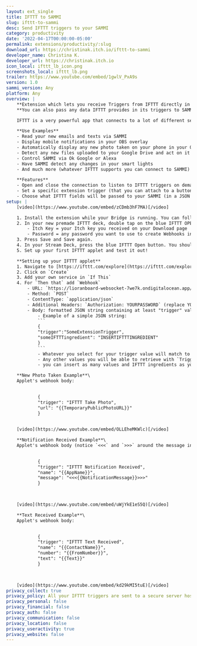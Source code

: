 ```yaml
---
layout: ext_single
title: IFTTT to SAMMI
slug: ifttt-to-sammi
desc: Send IFTTT triggers to your SAMMI
category: productivity
date: '2022-04-17T00:00:00-05:00'
permalink: extensions/productivity/:slug
download_url: https://christinak.itch.io/ifttt-to-sammi
developer_name: Christina K.
developer_url: https://christinak.itch.io
icon_local: ifttt_lb_icon.png
screenshots_local: ifttt_lb.png
trailer: https://www.youtube.com/embed/1gwlV_PxA9s
version: 1.0
sammi_version: Any
platform: Any
overview: |
    **Extension which lets you receive Triggers from IFTTT directly in your SAMMI.**\
    **You can also pass any data IFTTT provides in its triggers to SAMMI.**

    IFTTT is a very powerful app that connects to a lot of different services, such as your phone apps, smart devices, email, social media etc. Full list can be found at [https://ifttt.com/services](https://ifttt.com/services). You can create 5 applets for free.

    **Use Examples** 
    - Read your new emails and texts via SAMMI
    - Display mobile notifications in your OBS overlay
    - Automatically display any new photo taken on your phone in your OBS
    - Detect any new files uploaded to your Google Drive and act on it (for example refresh your OBS overlay)
    - Control SAMMI via Ok Google or Alexa
    - Have SAMMI detect any changes in your smart lights 
    - And much more (whatever IFTTT supports you can connect to SAMMI)! 

    **Features**
    - Open and close the connection to listen to IFTTT triggers on demand
    - Set a specific extension trigger (that you can attach to a button in your SAMMI) for each IFTTT applet
    - Choose what IFTTT fields will be passed to your SAMMI (in a JSON formatted string - examples provided)
setup: |
    [video](https://www.youtube.com/embed/zCDmb3hF7MA)[/video]

    1. Install the extension while your Bridge is running. You can follow the [installation guide](https://sammi.solutions/extensions/install)
    2. In your new premade IFTTT deck, double tap on the blue IFTTT OPEN button and fill out the values in the IFTTT to SAMMI command:
        - Itch Key = your Itch key you received on your Download page 
        - Password = any password you want to use to create Webhooks in your IFTTT (it's an extra security layer to prevent others from hijacking your connection)
    3. Press Save and Save again. 
    4. In your Stream Deck, press the blue IFTTT Open button. You should see a yellow notification in your SAMMI that the connection has been opened. That means SAMMI is listening for any new IFTTT triggers!
    5. Set up your first IFTTT applet and test it out! 

    **Setting up your IFTTT applet**
    1. Navigate to [https://ifttt.com/explore](https://ifttt.com/explore)
    2. Click on `Create` 
    3. Add your own service in `If This`
    4. For `Then that` add `Webhook`
        - URL: `https://lioranboard-websocket-7we7k.ondigitalocean.app/ifttthook/YOURITCHKEY` (replace ITCHKEY with your own itch key)
        - Method: `POST`
        - ContentType: `application/json`
        - Additional Headers: `Authorization: YOURPASSWORD` (replace YOURPASSWORD with whatever password you set up in your blue IFTTT OPEN button)
        - Body: formatted JSON string containing at least "trigger" value, can contain IFTTT ingredients as well
            - Example of a simple JSON string: 
            ```
            {
            "trigger":"SomeExtensionTrigger", 
            "someIFTTTingredient": "INSERTIFTTTINGREDIENT"
            }
            ```  
            - Whatever you select for your trigger value will match to your extension trigger for your button in SAMMI
            - Any other values you will be able to retrieve with `Trigger Pull Data` command in SAMMI
            - you can insert as many values and IFTTT ingredients as you wish. However, be careful as some IFTTT ingredients MAY contain new lines which is not a proper JSON string. In that case add `<<<` before your IFTTT ingredient and `>>>` after your IFTTT ingredient, for example: `"someIFTTTingredient": "<<<INSERTIFTTTINGREDIENT>>>"` 

    **New Photo Taken Example**\
    Applet's webhook body:  

            
            {
            "trigger": "IFTTT Take Photo",
            "url": "{{TemporaryPublicPhotoURL}}"
            } 
            

    [video](https://www.youtube.com/embed/OLLEheMKWlc)[/video]

    **Notification Received Example**\
    Applet's webhook body (notice `<<<` and `>>>` around the message ingredient to remove new lines!):  

            
            {
            "trigger": "IFTTT Notification Received",
            "name": "{{AppName}}",
            "message": "<<<{{NotificationMessage}}>>>"
            }
           


    [video](https://www.youtube.com/embed/uWjYkE1eS5Q)[/video]

    **Text Received Example**\
    Applet's webhook body:  

            
            {
            "trigger": "IFTTT Text Received",
            "name": "{{ContactName}}",
            "number": "{{FromNumber}}",
            "text": "{{Text}}"
            }
            


    [video](https://www.youtube.com/embed/kd29kMI5tuE)[/video]
privacy_collect: true
privacy_policy: All your IFTTT triggers are sent to a secure server hosted with DigitalOcean that relays them to your SAMMI. The server logs all webhook activity by your unique Itch Key identifier that cannot be linked back to a specific user (unless you willingly share it if you need me to troubleshoot it for you). It logs a timestamp and whether it was successfully received. It does NOT log any personal information or the content of your IFTTT triggers. 
privacy_personal: false
privacy_financial: false
privacy_auth: false
privacy_communication: false
privacy_location: false
privacy_useractivity: true
privacy_website: false
---
```

